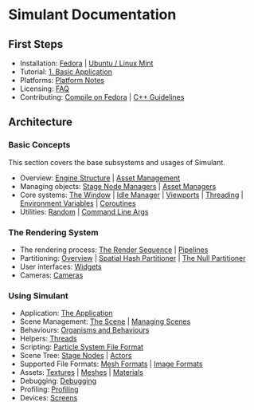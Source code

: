 # Simulant Documentation

## First Steps

 - Installation: [Fedora](install_fedora.md) | [Ubuntu / Linux Mint](install_ubuntu.md)
 - Tutorial: [1. Basic Application](tutorial_1.md)
 - Platforms: [Platform Notes](platform_notes.md)
 - Licensing: [FAQ](license.md)
 - Contributing: [Compile on Fedora](develop_fedora.md) | [C++ Guidelines](cpp_guidelines.md)

## Architecture

### Basic Concepts

This section covers the base subsystems and usages of Simulant.

 - Overview: [Engine Structure](engine_structure.md) | [Asset Management](resource_management.md)
 - Managing objects: [Stage Node Managers](manual_managers.md) | [Asset Managers](asset_managers.md)
 - Core systems: [The Window](window.md) | [Idle Manager](idle.md) | [Viewports](viewport.md) | [Threading](threading.md) | [Environment Variables](environment_variables.md) | [Coroutines](coroutines.md)
 - Utilities: [Random](random.md) | [Command Line Args](arg_parsing.md) 

### The Rendering System

 - The rendering process: [The Render Sequence](render_sequence.md) | [Pipelines](pipelines.md)
 - Partitioning: [Overview](partitioners.md) | [Spatial Hash Partitioner](spatial_hashing.md) | [The Null Partitioner](null_partitioner.md)
 - User interfaces: [Widgets](widgets.md)
 - Cameras: [Cameras](cameras.md)

### Using Simulant

 - Application: [The Application](application.md)
 - Scene Management: [The Scene](scene.md) | [Managing Scenes](scene_management.md)
 - Behaviours: [Organisms and Behaviours](behaviours.md)
 - Helpers: [Threads](threading.md)
 - Scripting: [Particle System File Format](particle_system_format.md)
 - Scene Tree: [Stage Nodes](stage_nodes.md) | [Actors](actors.md)
 - Supported File Formats: [Mesh Formats](mesh_formats.md) | [Image Formats](image_formats.md)
 - Assets: [Textures](textures.md) | [Meshes](meshes.md) | [Materials](materials.md)
 - Debugging: [Debugging](debugging.md)
 - Profiling: [Profiling](profiling.md)
 - Devices: [Screens](screens.md)

